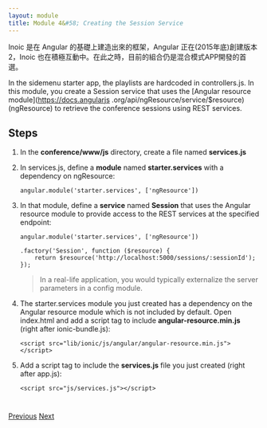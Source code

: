 ```yaml
---
layout: module
title: Module 4&#58; Creating the Session Service
---
```

Inoic 是在 Angular 的基礎上建造出來的框架，Angular 正在(2015年底)創建版本2，Inoic 也在積極互動中。在此之時，目前的組合仍是混合模式APP開發的首選。

In the sidemenu starter app, the playlists are hardcoded in controllers.js. In this module, 
you create a Session service that uses the [Angular resource module](https://docs.angularjs
.org/api/ngResource/service/$resource) (ngResource) to retrieve the conference sessions using REST services. 

## Steps

1. In the **conference/www/js** directory, create a file named **services.js**

2. In services.js, define a **module** named **starter.services** with a dependency on ngResource:

    ```
    angular.module('starter.services', ['ngResource'])
    ```

1. In that module, define a **service** named **Session** that uses the Angular resource module to provide access to the REST services at the specified endpoint:

    ```
    angular.module('starter.services', ['ngResource'])
    
    .factory('Session', function ($resource) {
        return $resource('http://localhost:5000/sessions/:sessionId');
    });
    ```
    
    > In a real-life application, you would typically externalize the server parameters in a config module.

1. The starter.services module you just created has a dependency on the Angular resource module which is
 not included by default. Open index.html and add a script tag to include **angular-resource.min.js** (right after 
 ionic-bundle.js):

    ```
    <script src="lib/ionic/js/angular/angular-resource.min.js"></script>
    ```

1. Add a script tag to include the **services.js** file you just created (right after app.js):

    ```
    <script src="js/services.js"></script>
    ```


<div class="row" style="margin-top:40px;">
<div class="col-sm-12">
<a href="create-ionic-application.html" class="btn btn-default"><i class="glyphicon glyphicon-chevron-left"></i> 
Previous</a>
<a href="create-angular-controller.html" class="btn btn-default pull-right">Next <i class="glyphicon 
glyphicon-chevron-right"></i></a>
</div>
</div>


